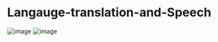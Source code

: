 # Langauge-translation-and-Speech
![image](https://user-images.githubusercontent.com/68456544/141017988-a6ba1ed3-23d7-451e-aea5-2cb1724b8e44.png)
![image](https://user-images.githubusercontent.com/68456544/141018011-da62b16b-02b6-4c45-b3ed-cee8f90ba0c2.png)


